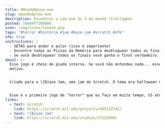 ```yaml
---
title: OMundoDeLeo.exe
slug: omundodeleo-exe
description: Encontrei o Leo.exe às 3 da manhã (trollagem)
posted: 1604977200000
icon: /img/icons/leoexe.png
tags: "#terror #história #jam #baze-jam #scratch #nfe"
nfe: true
instructions: |
  - SETAS para andar e pular (isso é importante)
  - Encontre todas as Pizzas da Memória para desbloquear todos os finais!
  - Se você desbloquear todos os finais você ganha o final verdadeiro.
about: >-
  Esse jogo é cheio de piada interna. Se você não entendeu nada... esse é o
  motivo.


  Criado para a \[B]aze Jam, uma jam do Scratch. O tema era halloween e Michael Jackson. Eu acho que o tema é bem aparente nesse jogo.


  Esse é o primeiro jogo de "terror" que eu faço em muito tempo, tô até meio orgulhoso kk
links:
  - text: Scratch
    link: https://scratch.mit.edu/projects/445122742/
  - text: "[B]aze Jam"
    link: https://scratch.mit.edu/studios/27525940/
---
```


<scratch url="https://scratch.mit.edu/projects/445122742/"></scratch>

